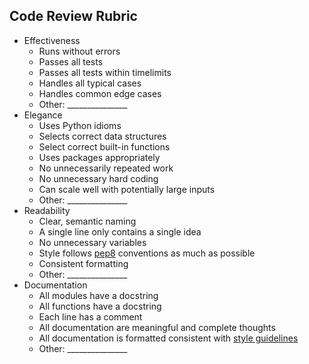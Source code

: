 Code Review Rubric
------

- Effectiveness
    - Runs without errors
    - Passes all tests
    - Passes all tests within timelimits
    - Handles all typical cases
    - Handles common edge cases
    - Other: \_\_\_\_\_\_\_\_\_\_\_\_\_\_\_
- Elegance
    + Uses Python idioms 
    + Selects correct data structures
    + Select correct built-in functions
    + Uses packages appropriately 
    + No unnecessarily repeated work 
    + No unnecessary hard coding
    + Can scale well with potentially large inputs
    - Other: \_\_\_\_\_\_\_\_\_\_\_\_\_\_\_
- Readability
    - Clear, semantic naming
    - A single line only contains a single idea
    - No unnecessary variables
    - Style follows [pep8](https://pep8.org/) conventions as much as possible
    - Consistent formatting
    - Other: \_\_\_\_\_\_\_\_\_\_\_\_\_\_\_
- Documentation
    + All modules have a docstring
    + All functions have a docstring
    + Each line has a comment
    + All documentation are meaningful and complete thoughts
    + All documentation is formatted consistent with [style guidelines](https://github.com/brianspiering/computation_course/blob/master/resources/advice/comment_style_guidelines.md)
    - Other: \_\_\_\_\_\_\_\_\_\_\_\_\_\_\_
